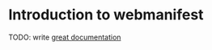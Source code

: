 # Introduction to webmanifest

TODO: write [great documentation](http://jacobian.org/writing/great-documentation/what-to-write/)

